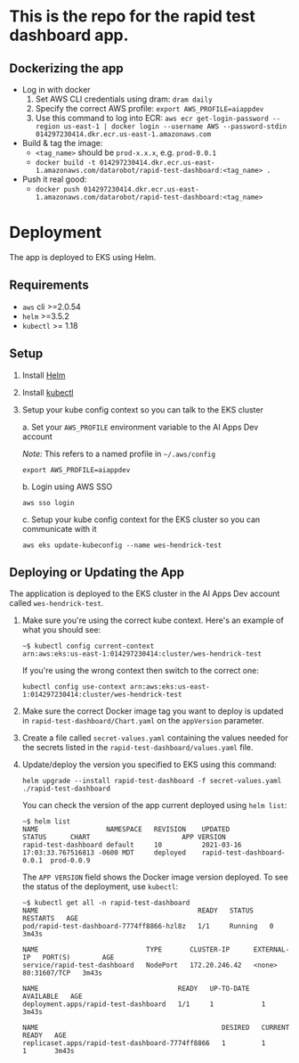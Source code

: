 # This is the repo for the rapid test dashboard app.

## Dockerizing the app
- Log in with docker
  1. Set AWS CLI credentials using dram: `dram daily`
  2. Specify the correct AWS profile: `export AWS_PROFILE=aiappdev`
  3. Use this command to log into ECR: `aws ecr get-login-password --region us-east-1 | docker login --username AWS --password-stdin 014297230414.dkr.ecr.us-east-1.amazonaws.com`
- Build & tag the image:
  - `<tag_name>` should be `prod-x.x.x`, e.g. `prod-0.0.1`
  - `docker build -t 014297230414.dkr.ecr.us-east-1.amazonaws.com/datarobot/rapid-test-dashboard:<tag_name> .`
- Push it real good:
  - `docker push 014297230414.dkr.ecr.us-east-1.amazonaws.com/datarobot/rapid-test-dashboard:<tag_name>`

# Deployment
The app is deployed to EKS using Helm.

## Requirements
* `aws` cli >=2.0.54
* `helm` >=3.5.2
* `kubectl` >= 1.18

## Setup
1. Install [Helm](https://helm.sh/docs/intro/install/)
2. Install [kubectl](https://kubernetes.io/docs/tasks/tools/)
3. Setup your kube config context so you can talk to the EKS cluster
   
   a. Set your `AWS_PROFILE` environment variable to the AI Apps Dev account
      
      _Note:_ This refers to a named profile in `~/.aws/config`
   
      ```shell
      export AWS_PROFILE=aiappdev
      ```
   
   b. Login using AWS SSO

      ```shell
      aws sso login
      ```
   
   c. Setup your kube config context for the EKS cluster so you can communicate
      with it
   
      ```shell
      aws eks update-kubeconfig --name wes-hendrick-test
      ```

## Deploying or Updating the App
The application is deployed to the EKS cluster in the AI Apps Dev account called
`wes-hendrick-test`. 

1. Make sure you're using the correct kube context. Here's an example of what you
   should see:
   
   ```shell
   ~$ kubectl config current-context
   arn:aws:eks:us-east-1:014297230414:cluster/wes-hendrick-test
   ```

   If you're using the wrong context then switch to the correct one:

   ```shell
   kubectl config use-context arn:aws:eks:us-east-1:014297230414:cluster/wes-hendrick-test
   ```
   
2. Make sure the correct Docker image tag you want to deploy is updated in 
   `rapid-test-dashboard/Chart.yaml` on the `appVersion` parameter.
3. Create a file called `secret-values.yaml` containing the values needed for the
   secrets listed in the `rapid-test-dashboard/values.yaml` file.
4. Update/deploy the version you specified to EKS using this command:

   ```shell
   helm upgrade --install rapid-test-dashboard -f secret-values.yaml ./rapid-test-dashboard
   ```
   
   You can check the version of the app current deployed using `helm list`:

   ```shell
   ~$ helm list
   NAME                	NAMESPACE	REVISION	UPDATED                                  	STATUS  	CHART                     	APP VERSION
   rapid-test-dashboard	default  	10      	2021-03-16 17:03:33.767516813 -0600 MDT  	deployed	rapid-test-dashboard-0.0.1	prod-0.0.9
   ```
   
   The `APP VERSION` field shows the Docker image version deployed. To see the status of
   the deployment, use `kubectl`:
   
   ```shell
   ~$ kubectl get all -n rapid-test-dashboard
   NAME                                        READY   STATUS    RESTARTS   AGE
   pod/rapid-test-dashboard-7774ff8866-hzl8z   1/1     Running   0          3m43s
   
   NAME                           TYPE       CLUSTER-IP      EXTERNAL-IP   PORT(S)        AGE
   service/rapid-test-dashboard   NodePort   172.20.246.42   <none>        80:31607/TCP   3m43s
   
   NAME                                   READY   UP-TO-DATE   AVAILABLE   AGE
   deployment.apps/rapid-test-dashboard   1/1     1            1           3m43s
   
   NAME                                              DESIRED   CURRENT   READY   AGE
   replicaset.apps/rapid-test-dashboard-7774ff8866   1         1         1       3m43s
   ```
